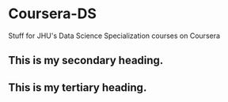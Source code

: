 # Coursera-DS
Stuff for JHU's Data Science Specialization courses on Coursera
## This is my secondary heading.
## This is my tertiary heading.
